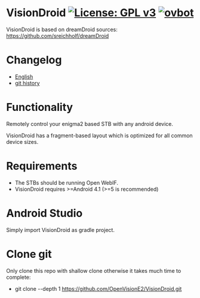 VisionDroid [![License: GPL v3](https://img.shields.io/badge/License-GPLv3-blue.svg)](https://www.gnu.org/licenses/gpl-3.0) [![ovbot](https://github.com/OpenVisionE2/VisionDroid/actions/workflows/visiondroid.yml/badge.svg)](https://github.com/OpenVisionE2/VisionDroid/actions/workflows/visiondroid.yml)
===========
VisionDroid is based on dreamDroid sources: https://github.com/sreichholf/dreamDroid
# Changelog
* [English](app/res/raw/changelog.md)
* [git history](https://github.com/OpenVisionE2/VisionDroid/commits/master)
# Functionality
Remotely control your enigma2 based STB with any android device.

VisionDroid has a fragment-based layout which is optimized for all common device sizes.
# Requirements
* The STBs should be running Open WebIF.
* VisionDroid requires >=Android 4.1 (>=5 is recommended)
# Android Studio
Simply import VisionDroid as gradle project.
# Clone git
Only clone this repo with shallow clone otherwise it takes much time to complete:
* git clone --depth 1 https://github.com/OpenVisionE2/VisionDroid.git
